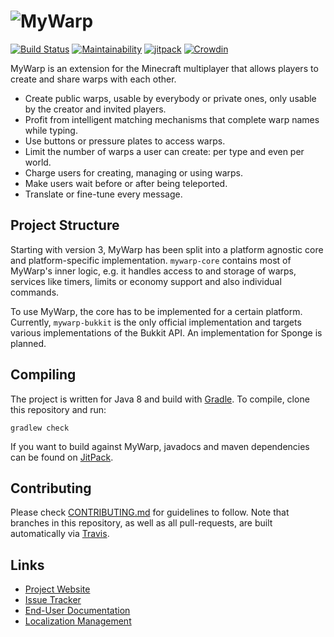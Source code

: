 # ![MyWarp](https://github.com/MyWarp/MyWarp/wiki/images/logo_vertical.png)
[![Build Status](https://travis-ci.org/MyWarp/MyWarp.svg?branch=master)](https://travis-ci.org/MyWarp/MyWarp)
[![Maintainability](https://api.codeclimate.com/v1/badges/492f3d16610c8c344cd3/maintainability)](https://codeclimate.com/github/MyWarp/MyWarp/maintainability) [![jitpack](https://jitpack.io/v/MyWarp/mywarp.svg)](https://jitpack.io/#MyWarp/mywarp)  [![Crowdin](https://d322cqt584bo4o.cloudfront.net/mywarp/localized.svg)](https://crowdin.com/project/mywarp)

MyWarp is an extension for the Minecraft multiplayer that allows players to create and share warps with each other.

* Create public warps, usable by everybody or private ones, only usable by the creator and invited players.
* Profit from intelligent matching mechanisms that complete warp names while typing.
* Use buttons or pressure plates to access warps.
* Limit the number of warps a user can create: per type and even per world.
* Charge users for creating, managing or using warps.
* Make users wait before or after being teleported.
* Translate or fine-tune every message.

## Project Structure
Starting with version 3, MyWarp has been split into a platform agnostic core and platform-specific implementation. `mywarp-core` contains most of MyWarp's inner logic, e.g. it handles access to and storage of warps, services like timers, limits or economy support and also individual commands.

To use MyWarp, the core has to be implemented for a certain platform. Currently, `mywarp-bukkit` is the only official implementation and targets various implementations of the Bukkit API. An implementation for Sponge is planned.

## Compiling

The project is written for Java 8 and build with [Gradle](http://gradle.org/). To compile, clone this repository and run:

    gradlew check

If you want to build against MyWarp, javadocs and maven dependencies can be found on [JitPack](https://jitpack.io/#MyWarp/mywarp).

## Contributing

Please check [CONTRIBUTING.md](CONTRIBUTING.md) for guidelines to follow. Note that branches in this repository, as well as all pull-requests, are built automatically via [Travis](https://travis-ci.org/MyWarp/MyWarp).

## Links
* [Project Website](https://mywarp.github.io/)
* [Issue Tracker](https://github.com/MyWarp/MyWarp/issues)
* [End-User Documentation](https://github.com/MyWarp/MyWarp/wiki)
* [Localization Management](https://crowdin.com/project/mywarp)
